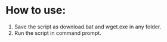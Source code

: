# How to use:
1. Save the script as download.bat and wget.exe in any folder.
2. Run the script in command prompt.
